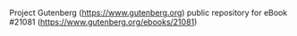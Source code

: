 Project Gutenberg (https://www.gutenberg.org) public repository for eBook #21081 (https://www.gutenberg.org/ebooks/21081)
